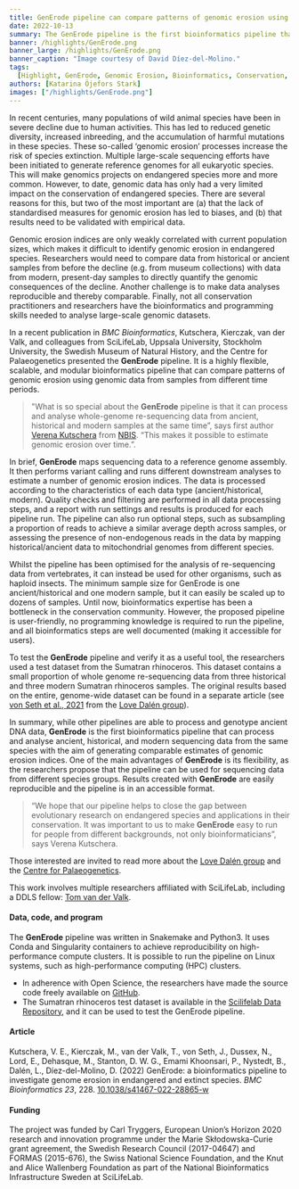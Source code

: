 ```yaml
---
title: GenErode pipeline can compare patterns of genomic erosion using genomic data from historical, ancient and modern samples
date: 2022-10-13
summary: The GenErode pipeline is the first bioinformatics pipeline that can process and analyse ancient, historical, and modern sequencing data from the same species with the aim of generating comparable estimates of genomic erosion indices.
banner: /highlights/GenErode.png
banner_large: /highlights/GenErode.png
banner_caption: "Image courtesy of David Díez-del-Molino."
tags:
  [Highlight, GenErode, Genomic Erosion, Bioinformatics, Conservation, Pipeline]
authors: [Katarina Öjefors Stark]
images: ["/highlights/GenErode.png"]
---
```


In recent centuries, many populations of wild animal species have been in severe decline due to human activities. This has led to reduced genetic diversity, increased inbreeding, and the accumulation of harmful mutations in these species. These so-called ‘genomic erosion’ processes increase the risk of species extinction. Multiple large-scale sequencing efforts have been initiated to generate reference genomes for all eukaryotic species. This will make genomics projects on endangered species more and more common. However, to date, genomic data has only had a very limited impact on the conservation of endangered species. There are several reasons for this, but two of the most important are (a) that the lack of standardised measures for genomic erosion has led to biases, and (b) that results need to be validated with empirical data.

Genomic erosion indices are only weakly correlated with current population sizes, which makes it difficult to identify genomic erosion in endangered species. Researchers would need to compare data from historical or ancient samples from before the decline (e.g. from museum collections) with data from modern, present-day samples to directly quantify the genomic consequences of the decline. Another challenge is to make data analyses reproducible and thereby comparable. Finally, not all conservation practitioners and researchers have the bioinformatics and programming skills needed to analyse large-scale genomic datasets.

In a recent publication in _BMC Bioinformatics_, Kutschera, Kierczak, van der Valk, and colleagues from SciLifeLab, Uppsala University, Stockholm University, the Swedish Museum of Natural History, and the Centre for Palaeogenetics presented the **GenErode** pipeline. It is a highly flexible, scalable, and modular bioinformatics pipeline that can compare patterns of genomic erosion using genomic data from samples from different time periods.

> "What is so special about the **GenErode** pipeline is that it can process and analyse whole-genome re-sequencing data from ancient, historical and modern samples at the same time”, says first author [Verena Kutschera](https://nbis.se/about/staff/verena-kutschera/) from [NBIS](https://nbis.se). “This makes it possible to estimate genomic erosion over time.”.

In brief, **GenErode** maps sequencing data to a reference genome assembly. It then performs variant calling and runs different downstream analyses to estimate a number of genomic erosion indices. The data is processed according to the characteristics of each data type (ancient/historical, modern). Quality checks and filtering are performed in all data processing steps, and a report with run settings and results is produced for each pipeline run. The pipeline can also run optional steps, such as subsampling a proportion of reads to achieve a similar average depth across samples, or assessing the presence of non-endogenous reads in the data by mapping historical/ancient data to mitochondrial genomes from different species.

Whilst the pipeline has been optimised for the analysis of re-sequencing data from vertebrates, it can instead be used for other organisms, such as haploid insects. The minimum sample size for GenErode is one ancient/historical and one modern sample, but it can easily be scaled up to dozens of samples. Until now, bioinformatics expertise has been a bottleneck in the conservation community. However, the proposed pipeline is user-friendly, no programming knowledge is required to run the pipeline, and all bioinformatics steps are well documented (making it accessible for users).

To test the **GenErode** pipeline and verify it as a useful tool, the researchers used a test dataset from the Sumatran rhinoceros. This dataset contains a small proportion of whole genome re-sequencing data from three historical and three modern Sumatran rhinoceros samples. The original results based on the entire, genome-wide dataset can be found in a separate article (see [von Seth et al., 2021](https://doi.org/10.1038/s41467-021-22386-8) from the [Love Dalén group](https://www.su.se/nyheter/love-dal%C3%A9n-ny-professor-vid-zoologiska-institutionen-1.609473)).

In summary, while other pipelines are able to process and genotype ancient DNA data, **GenErode** is the first bioinformatics pipeline that can process and analyse ancient, historical, and modern sequencing data from the same species with the aim of generating comparable estimates of genomic erosion indices. One of the main advantages of **GenErode** is its flexibility, as the researchers propose that the pipeline can be used for sequencing data from different species groups. Results created with **GenErode** are easily reproducible and the pipeline is in an accessible format.

> “We hope that our pipeline helps to close the gap between evolutionary research on endangered species and applications in their conservation. It was important to us to make **GenErode** easy to run for people from different backgrounds, not only bioinformaticians”, says Verena Kutschera.

Those interested are invited to read more about the [Love Dalén group](https://www.su.se/nyheter/love-dal%C3%A9n-ny-professor-vid-zoologiska-institutionen-1.609473) and the [Centre for Palaeogenetics](http://palaeogenetics.com/).

This work involves multiple researchers affiliated with SciLifeLab, including a DDLS fellow: [Tom van der Valk](https://www.scilifelab.se/news/new-ddls-fellow-tom-van-der-valk/).

#### Data, code, and program

The **GenErode** pipeline was written in Snakemake and Python3. It uses Conda and Singularity containers to achieve reproducibility on high-performance compute clusters. It is possible to run the pipeline on Linux systems, such as high-performance computing (HPC) clusters.

- In adherence with Open Science, the researchers have made the source code freely available on [GitHub](https://github.com/NBISweden/GenErode).
- The Sumatran rhinoceros test dataset is available in the [Scilifelab Data Repository](https://doi.org/10.17044/scilifelab.19248172), and it can be used to test the GenErode pipeline.

#### Article

Kutschera, V. E., Kierczak, M., van der Valk, T., von Seth, J., Dussex, N., Lord, E., Dehasque, M., Stanton, D. W. G., Emami Khoonsari, P., Nystedt, B., Dalén, L., Díez-del-Molino, D. (2022) GenErode: a bioinformatics pipeline to investigate genome erosion in endangered and extinct species. _BMC Bioinformatics 23_, 228. [10.1038/s41467-022-28865-w](https://doi.org/10.1186/s12859-022-04757-0)

#### Funding

The project was funded by Carl Tryggers, European Union’s Horizon 2020 research and innovation programme under the Marie Skłodowska-Curie grant agreement, the Swedish Research Council (2017-04647) and FORMAS (2015-676), the Swiss National Science Foundation, and the Knut and Alice Wallenberg Foundation as part of the National Bioinformatics Infrastructure Sweden at SciLifeLab.
